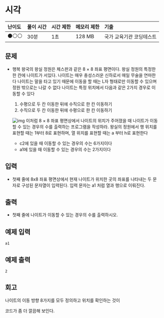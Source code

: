 # 시각

| 난이도 | 풀이 시간 | 시간 제한 | 메모리 제한 | 기출                     |
| :----- | :-------- | :-------- | :---------- | :----------------------- |
| ⚫⚪⚪    | 30분      | 1초       | 128 MB      | 국가 교육기관 코딩테스트 |

## 문제

- 행복 왕국의 왕실 정원은 체스판과 같은 8 × 8 좌표 평면이다. 왕실 정원의 특정한 한 칸에 나이트가 서있다.
  나이트는 매우 충성스러운 신하로서 매일 무술을 연마한다
  나이트는 말을 타고 있기 때문에 이동을 할 때는 L자 형태로만 이동할 수 있으며 정원 밖으로는 나갈 수 없다
  나이트는 특정 위치에서 다음과 같은 2가지 경우로 이동할 수 있다

  1. 수평으로 두 칸 이동한 뒤에 수직으로 한 칸 이동하기
  2. 수직으로 두 칸 이동한 뒤에 수평으로 한 칸 이동하기

  ![img](https://velog.velcdn.com/images%2Fsuzieep%2Fpost%2Fc01d7972-7c64-400b-a07c-664bb10ebc88%2Fimage.png)
  이처럼 8 × 8 좌표 평면상에서 나이트의 위치가 주어졌을 때 나이트가 이동할 수 있는 경우의 수를 출력하는
  프로그램을 작성하라. 왕실의 정원에서 행 위치를 표현할 때는 1부터 8로 표현하며, 열 위치를 표현할 때는
  a 부터 h로 표현한다

  - c2에 있을 때 이동할 수 있는 경우의 수는 6가지이다
  - a1에 있을 때 이동할 수 있는 경우의 수는 2가지이다


## 입력

- 첫째 줄에 8x8 좌표 평면상에서 현재 나이트가 위치한 곳의 좌표를 나타내는 두 문자로 구성된 문자열이 입력된다. 입력 문자는 a1 처럼 열과 행으로 이뤄진다.

## 출력

- 첫째 줄에 나이트가 이동할 수 있는 경우의 수를 출력하시오.

## 예제 입력

```
a1
```

## 예제 출력

```
2
```

## 회고
나이트의 이동 방향 8가지를 모두 정의하고 위치를 확인하는 것이

코드가 좀 더 깔끔해 보인다.